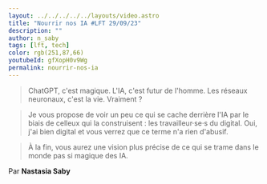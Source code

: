 ```yaml
---
layout: ../../../../../layouts/video.astro
title: "Nourrir nos IA #LFT 29/09/23"
description: ""
author: n_saby
tags: [lft, tech]
color: rgb(251,87,66)
youtubeId: gfXopH0v9Wg
permalink: nourrir-nos-ia
---
```


> ChatGPT, c'est magique. L'IA, c'est futur de l'homme. Les réseaux neuronaux, c'est la vie. Vraiment ?

> Je vous propose de voir un peu ce qui se cache derrière l'IA par le biais de celleux qui la construisent : les travailleur·se·s du digital. Oui, j'ai bien digital et vous verrez que ce terme n'a rien d'abusif.

> À la fin, vous aurez une vision plus précise de ce qui se trame dans le monde pas si magique des IA.

Par **Nastasia Saby**
